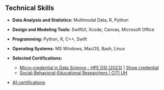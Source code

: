 ## Technical Skills

- **Data Analysis and Statistics:** Multimodal Data, R, Python
- **Design and Modeling Tools:** SwiftUI, Xcode, Canvas, Microsoft Office
- **Programming:** Python, R, C++, Swift
- **Operating Systems:** MS Windows, MacOS, Bash, Linux
- **Selected Certifications:**  
    - [Micro-credential in Data Science - HPE DSI (2023)](https://hpedsi.uh.edu/education/micro-credential-in-data-science) | [Show credential](https://badgr.com/public/assertions/fjDwZJ1UQ6SBS8WxSV4SGw)
    - [Social-Behavioral-Educational Researchers | CITI UH](https://www.citiprogram.org/verify/?w5885b64d-af5b-4509-ad7e-bb37dc30144b-39963453)

- [All certifications](https://www.linkedin.com/in/fettahkiran/details/certifications/)